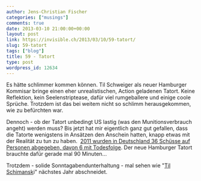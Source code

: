```yaml
---
author: Jens-Christian Fischer
categories: ["musings"]
comments: true
date: 2013-03-10 21:00:00+00:00
layout: post
link: https://invisible.ch/2013/03/10/59-tatort/
slug: 59-tatort
tags: ["blog"]
title: 59 - Tatort
type: post
wordpress_id: 12634
---
```


Es hätte schlimmer kommen können. Til Schweiger als neuer Hamburger Kommisar bringe einen eher unrealistischen, Action geladenen Tatort. Keine Reflektion, kein Seelenstriptease, dafür viel rumgeballere und einige coole Sprüche. Trotzdem ist das bei weitem nicht so schlimm herausgekommen, wie zu befürchten war.

Dennoch - ob der Tatort unbedingt US lastig (was den Munitionsverbrauch angeht) werden muss? Bis jetzt hat mir eigentlich ganz gut gefallen, dass die Tatorte wenigstens in Ansätzen den Anschein hatten, knapp etwas mit der Realität zu tun zu haben.  [2011 wurden in Deutschland 36 Schüsse auf Personen abgegeben, davon 6 mit Todesfolge](https://de.wikipedia.org/wiki/Waffengebrauch_der_Polizei_in_Deutschland). Der neue Hamburger Tatort brauchte dafür gerade mal 90 Minuten...

Trotzdem - solide Sonntagabendunterhaltung - mal sehen wie "[Til Schimansk](https://www.tagesanzeiger.ch/kultur/fernsehen/TVKritik-Til-Schimanski/story/23295112)i" nächstes Jahr abschneidet.
